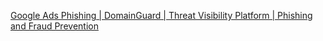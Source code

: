 
[Google Ads Phishing | DomainGuard | Threat Visibility Platform | Phishing and Fraud Prevention](https://guardyourdomain.com/blog/google-ads-phishing/)
